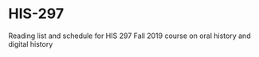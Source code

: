 # HIS-297
Reading list and schedule for HIS 297 Fall 2019 course on oral history and digital history
